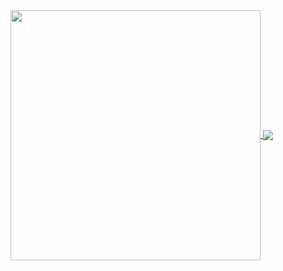 <a href="https://github.com/FortyWinters">
  <img align="center" src="https://github-readme-stats.vercel.app/api?username=FortyWinters&theme=vue&show_icons=true&hide_border=true&count_private=true" width="400" />
</a>
<a href="https://github.com/FortyWinters">
  <img align="center" src="https://github-readme-stats.vercel.app/api/top-langs/?username=FortyWinters&theme=vue&show_icons=true&hide_border=true&layout=compact" />
</a>
